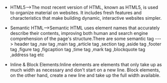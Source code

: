 + HTML5-->The most recent version of HTML, known as HTML5, is used to organize material on websites. It includes fresh features and characteristics that make building dynamic, interactive websites simpler.
+ Semantic HTML-->Semantic HTML uses element names that accurately describe their contents, improving both human and search engine comprehension of the page's structure.There are some semantic tag ---> header tag  ,nav tag ,main tag ,article tag ,section tag ,aside tag ,footer tag ,figure tag ,figcaption tag ,time tag ,mark tag ,blockquote tag ,address tag  etc

+ Inline & Block Elements:Inline elements are elements that only take up as much width as necessary and don't start on a new line. Block elements, on the other hand, create a new line and take up the full width available.